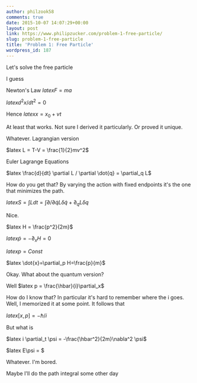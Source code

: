 ```yaml
---
author: philzook58
comments: true
date: 2015-10-07 14:07:29+00:00
layout: post
link: https://www.philipzucker.com/problem-1-free-particle/
slug: problem-1-free-particle
title: 'Problem 1: Free Particle'
wordpress_id: 187
---
```


Let's solve the free particle

I guess

Newton's Law $latex F = ma$

$latex d^2 x / dt^2=0$

Hence $latex x = x_0 + vt$

At least that works. Not sure I derived it particularly. Or proved it unique.

Whatever. Lagrangian version

$latex L = T-V = \frac{1}{2}mv^2$

Euler Lagrange Equations

$latex \frac{d}{dt} \partial L / \partial \dot{q} = \partial_q L$

How do you get that? By varying the action with fixed endpoints it's the one that minimizes the path.

$latex S = \int L dt = \int \partial/\partial\dot{q} L \delta \dot{q} + \partial_q L \delta q$

Nice.

$latex H = \frac{p^2}{2m}$

$latex \dot{p}=-\partial_x H=0$

$latex p = Const$

$latex \dot{x}=\partial_p H=\frac{p}{m}$

Okay. What about the quantum version?

Well $latex p = \frac{\hbar}{i}\partial_x$

How do I know that? In particular it's hard to remember where the i goes. Well, I memorized it at some point. It follows that

$latex [x,p]=-\hbar/i$



But what is

$latex i \partial_t \psi = -\frac{\hbar^2}{2m}\nabla^2 \psi$

$latex E\psi = $

Whatever. I'm bored.

Maybe I'll do the path integral some other day
